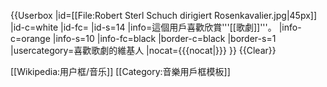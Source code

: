 {{Userbox
  |id=[[File:Robert Sterl Schuch dirigiert Rosenkavalier.jpg|45px]]
  |id-c=white
  |id-fc=
  |id-s=14
  |info=這個用戶喜歡欣賞'''[[歌劇]]'''。
  |info-c=orange
  |info-s=10
  |info-fc=black
  |border-c=black
  |border-s=1
  |usercategory=喜歡歌劇的維基人
  |nocat={{{nocat|}}}
}}<noinclude>
{{Clear}}

[[Wikipedia:用户框/音乐]]
[[Category:音樂用戶框模板]]</noinclude>